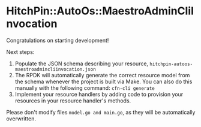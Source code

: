 # HitchPin::AutoOs::MaestroAdminCliInvocation

Congratulations on starting development!

Next steps:

1. Populate the JSON schema describing your resource, `hitchpin-autoos-maestroadmincliinvocation.json`
2. The RPDK will automatically generate the correct resource model from the
   schema whenever the project is built via Make.
   You can also do this manually with the following command: `cfn-cli generate`
3. Implement your resource handlers by adding code to provision your resources in your resource handler's methods.

Please don't modify files `model.go and main.go`, as they will be automatically overwritten.
